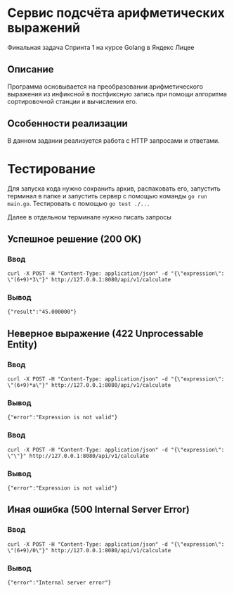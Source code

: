 # Сервис подсчёта арифметических выражений
Финальная задача Спринта 1 на курсе Golang в Яндекс Лицее

## Описание
Программа основывается на преобразовании арифметического выражения из инфиксной в постфиксную запись при помощи алгоритма сортировочной станции и вычислении его.

## Особенности реализации
В данном задании реализуется работа с HTTP запросами и ответами.

# Тестирование
Для запуска кода нужно сохранить архив, распаковать его, запустить терминал в папке и запустить сервер с помощью команды `go run main.go`.
Тестировать с помощью `go test ./...`

Далее в отдельном терминале нужно писать запросы

## Успешное решение (200 OK)
### Ввод
`curl -X POST -H "Content-Type: application/json" -d "{\"expression\": \"(6+9)*3\"}" http://127.0.0.1:8080/api/v1/calculate`
### Вывод
`{"result":"45.000000"}`

## Неверное выражение (422 Unprocessable Entity)
### Ввод
`curl -X POST -H "Content-Type: application/json" -d "{\"expression\": \"(6+9)*a\"}" http://127.0.0.1:8080/api/v1/calculate`
### Вывод
`{"error":"Expression is not valid"}`

### Ввод
`curl -X POST -H "Content-Type: application/json" -d "{\"expression\": \"\"}" http://127.0.0.1:8080/api/v1/calculate`
### Вывод
`{"error":"Expression is not valid"}`

## Иная ошибка (500 Internal Server Error)
### Ввод
`curl -X POST -H "Content-Type: application/json" -d "{\"expression\": \"(6+9)/0\"}" http://127.0.0.1:8080/api/v1/calculate`
### Вывод
`{"error":"Internal server error"}`
